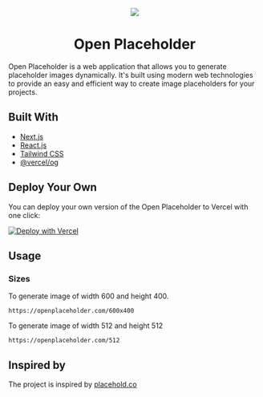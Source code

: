 <p align="center">
  <a href="https://openplaceholder.com">
    <img src="https://openplaceholder.com/600x400">
  </a>
  <h1 align="center">Open Placeholder</h1>
</a>

Open Placeholder is a web application that allows you to generate placeholder images dynamically. It's built using modern web technologies to provide an easy and efficient way to create image placeholders for your projects.

## Built With
- [Next.js](https://nextjs.org/?ref=https://github.com/akshitkrnagpal/open-placeholder)
- [React.js](https://reactjs.org/?ref=https://github.com/akshitkrnagpal/open-placeholder)
- [Tailwind CSS](https://tailwindcss.com/?ref=https://github.com/akshitkrnagpal/open-placeholder)
- [@vercel/og](https://www.npmjs.com/package/@vercel/og?ref=https://github.com/akshitkrnagpal/open-placeholder)

## Deploy Your Own

You can deploy your own version of the Open Placeholder to Vercel with one click:

[![Deploy with Vercel](https://vercel.com/button)](https://vercel.com/new/clone?repository-url=https%3A%2F%2Fgithub.com%2Fakshitkrnagpal%2Fopen-placeholder)

## Usage 

### Sizes
To generate image of width 600 and height 400.
```
https://openplaceholder.com/600x400
```

To generate image of width 512 and height 512
```
https://openplaceholder.com/512
```


## Inspired by

The project is inspired by [placehold.co](https://placehold.co/)
